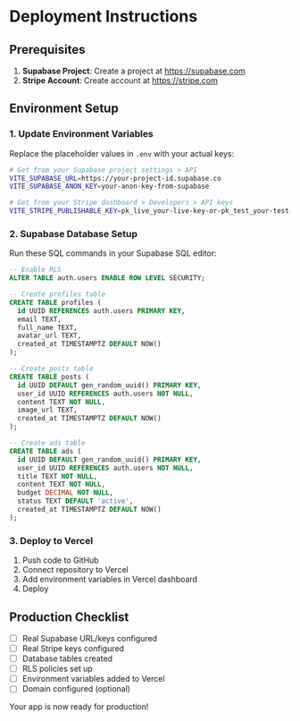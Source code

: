 # Deployment Instructions

## Prerequisites
1. **Supabase Project**: Create a project at https://supabase.com
2. **Stripe Account**: Create account at https://stripe.com

## Environment Setup

### 1. Update Environment Variables
Replace the placeholder values in `.env` with your actual keys:

```bash
# Get from your Supabase project settings > API
VITE_SUPABASE_URL=https://your-project-id.supabase.co
VITE_SUPABASE_ANON_KEY=your-anon-key-from-supabase

# Get from your Stripe dashboard > Developers > API keys
VITE_STRIPE_PUBLISHABLE_KEY=pk_live_your-live-key-or-pk_test_your-test-key
```

### 2. Supabase Database Setup
Run these SQL commands in your Supabase SQL editor:

```sql
-- Enable RLS
ALTER TABLE auth.users ENABLE ROW LEVEL SECURITY;

-- Create profiles table
CREATE TABLE profiles (
  id UUID REFERENCES auth.users PRIMARY KEY,
  email TEXT,
  full_name TEXT,
  avatar_url TEXT,
  created_at TIMESTAMPTZ DEFAULT NOW()
);

-- Create posts table
CREATE TABLE posts (
  id UUID DEFAULT gen_random_uuid() PRIMARY KEY,
  user_id UUID REFERENCES auth.users NOT NULL,
  content TEXT NOT NULL,
  image_url TEXT,
  created_at TIMESTAMPTZ DEFAULT NOW()
);

-- Create ads table
CREATE TABLE ads (
  id UUID DEFAULT gen_random_uuid() PRIMARY KEY,
  user_id UUID REFERENCES auth.users NOT NULL,
  title TEXT NOT NULL,
  content TEXT NOT NULL,
  budget DECIMAL NOT NULL,
  status TEXT DEFAULT 'active',
  created_at TIMESTAMPTZ DEFAULT NOW()
);
```

### 3. Deploy to Vercel
1. Push code to GitHub
2. Connect repository to Vercel
3. Add environment variables in Vercel dashboard
4. Deploy

## Production Checklist
- [ ] Real Supabase URL/keys configured
- [ ] Real Stripe keys configured  
- [ ] Database tables created
- [ ] RLS policies set up
- [ ] Environment variables added to Vercel
- [ ] Domain configured (optional)

Your app is now ready for production!